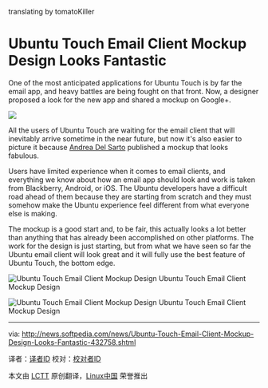 translating by tomatoKiller

Ubuntu Touch Email Client Mockup Design Looks Fantastic
================================================================================
One of the most anticipated applications for Ubuntu Touch is by far the email app, and heavy battles are being fought on that front. Now, a designer proposed a look for the new app and shared a mockup on Google+.

![](http://i1-news.softpedia-static.com/images/news2/Ubuntu-Touch-Email-Client-Mockup-Design-Looks-Fantastic-432758-2.jpg)

All the users of Ubuntu Touch are waiting for the email client that will inevitably arrive sometime in the near future, but now it's also easier to picture it because [Andrea Del Sarto][1] published a mockup that looks fabulous.

Users have limited experience when it comes to email clients, and everything we know about how an email app should look and work is taken from Blackberry, Android, or iOS. The Ubuntu developers have a difficult road ahead of them because they are starting from scratch and they must somehow make the Ubuntu experience feel different from what everyone else is making.

The mockup is a good start and, to be fair, this actually looks a lot better than anything that has already been accomplished on other platforms. The work for the design is just starting, but from what we have seen so far the Ubuntu email client will look great and it will fully use the best feature of Ubuntu Touch, the bottom edge.

![Ubuntu Touch Email Client Mockup Design](http://i1-news.softpedia-static.com/images/news2/Ubuntu-Touch-Email-Client-Mockup-Design-Looks-Fantastic-432758-3.jpg)
Ubuntu Touch Email Client Mockup Design

![Ubuntu Touch Email Client Mockup Design](http://i1-news.softpedia-static.com/images/news2/Ubuntu-Touch-Email-Client-Mockup-Design-Looks-Fantastic-432758-4.jpg)
Ubuntu Touch Email Client Mockup Design

--------------------------------------------------------------------------------

via: http://news.softpedia.com/news/Ubuntu-Touch-Email-Client-Mockup-Design-Looks-Fantastic-432758.shtml

译者：[译者ID](https://github.com/译者ID) 校对：[校对者ID](https://github.com/校对者ID)

本文由 [LCTT](https://github.com/LCTT/TranslateProject) 原创翻译，[Linux中国](http://linux.cn/) 荣誉推出

[1]:https://plus.google.com/u/0/+AndreaDelSarto88/posts/75vU5XoNDjA